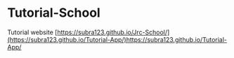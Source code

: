 # Tutorial-School
Tutorial website
[https://subra123.github.io/Jrc-School/](https://subra123.github.io/Tutorial-App/)https://subra123.github.io/Tutorial-App/
